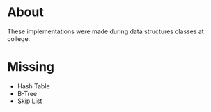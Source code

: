 # About
These implementations were made during data structures classes at college.

# Missing
- Hash Table
- B-Tree
- Skip List


